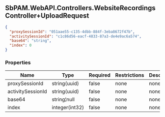
<h2 id="tocS_SbPAM.WebAPI.Controllers.WebsiteRecordingsController+UploadRequest">SbPAM.WebAPI.Controllers.WebsiteRecordingsController+UploadRequest</h2>

<a id="schemasbpam.webapi.controllers.websiterecordingscontroller+uploadrequest"></a>
<a id="schema_SbPAM.WebAPI.Controllers.WebsiteRecordingsController+UploadRequest"></a>
<a id="tocSsbpam.webapi.controllers.websiterecordingscontroller+uploadrequest"></a>
<a id="tocssbpam.webapi.controllers.websiterecordingscontroller+uploadrequest"></a>

```json
{
  "proxySessionId": "051aae55-c135-4dbb-884f-3eba8672f47b",
  "activitySessionId": "c1c86d56-eacf-4833-87a3-de4e9ac6a574",
  "base64": "string",
  "index": 0
}

```

### Properties

|Name|Type|Required|Restrictions|Description|
|---|---|---|---|---|
|proxySessionId|string(uuid)|false|none|none|
|activitySessionId|string(uuid)|false|none|none|
|base64|string¦null|false|none|none|
|index|integer(int32)|false|none|none|



